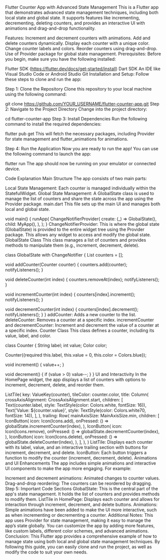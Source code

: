 Flutter Counter App with Advanced State Management
This is a Flutter app that demonstrates advanced state management techniques, including both local state and global state. It supports features like incrementing, decrementing, deleting counters, and provides an interactive UI with animations and drag-and-drop functionality.

Features:
Increment and decrement counters with animations.
Add and delete counters dynamically.
Display each counter with a unique color.
Change counter labels and colors.
Reorder counters using drag-and-drop.
Use of Provider package for global state management.
Prerequisites:
Before you begin, make sure you have the following installed:

Flutter SDK (https://flutter.dev/docs/get-started/install)
Dart SDK
An IDE like Visual Studio Code or Android Studio
Git
Installation and Setup:
Follow these steps to clone and run the app:

Step 1: Clone the Repository
Clone this repository to your local machine using the following command:

git clone https://github.com/YOUR_USERNAME/flutter-counter-app.git
Step 2: Navigate to the Project Directory
Change into the project directory:

cd flutter-counter-app
Step 3: Install Dependencies
Run the following command to install the required dependencies:

flutter pub get
This will fetch the necessary packages, including Provider for state management and flutter_animations for animations.

Step 4: Run the Application
Now you are ready to run the app! You can use the following command to launch the app:

flutter run
The app should now be running on your emulator or connected device.

Code Explanation
Main Structure
The app consists of two main parts:

Local State Management: Each counter is managed individually within the StatefulWidget.
Global State Management: A GlobalState class is used to manage the list of counters and share the state across the app using the Provider package.
main.dart
This file sets up the main UI and manages both local and global state.

void main() {
  runApp(
    ChangeNotifierProvider(
      create: (_) => GlobalState(),
      child: MyApp(),
    ),
  );
}
ChangeNotifierProvider: This is where the global state (GlobalState) is provided to the entire widget tree using the Provider package. This allows any widget to access and modify the global state.
GlobalState Class
This class manages a list of counters and provides methods to manipulate them (e.g., increment, decrement, delete).

class GlobalState with ChangeNotifier {
  List<Counter> counters = [];

  void addCounter(Counter counter) {
    counters.add(counter);
    notifyListeners();
  }

  void deleteCounter(int index) {
    counters.removeAt(index);
    notifyListeners();
  }

  void incrementCounter(int index) {
    counters[index].increment();
    notifyListeners();
  }

  void decrementCounter(int index) {
    counters[index].decrement();
    notifyListeners();
  }
}
addCounter: Adds a new counter to the list.
deleteCounter: Removes a counter at a specific index.
incrementCounter and decrementCounter: Increment and decrement the value of a counter at a specific index.
Counter Class
This class defines a counter, including its value, label, and color.

class Counter {
  String label;
  int value;
  Color color;

  Counter({required this.label, this.value = 0, this.color = Colors.blue});

  void increment() {
    value++;
  }

  void decrement() {
    if (value > 0) value--;
  }
}
UI and Interactivity
In the HomePage widget, the app displays a list of counters with options to increment, decrement, delete, and reorder them.

ListTile(
  key: ValueKey(counter),
  tileColor: counter.color,
  title: Column(
    crossAxisAlignment: CrossAxisAlignment.start,
    children: [
      Text(counter.label, style: TextStyle(color: Colors.white, fontSize: 16)),
      Text('Value: ${counter.value}', style: TextStyle(color: Colors.white70, fontSize: 14)),
    ],
  ),
  trailing: Row(
    mainAxisSize: MainAxisSize.min,
    children: [
      IconButton(
        icon: Icon(Icons.add),
        onPressed: () => globalState.incrementCounter(index),
      ),
      IconButton(
        icon: Icon(Icons.remove),
        onPressed: () => globalState.decrementCounter(index),
      ),
      IconButton(
        icon: Icon(Icons.delete),
        onPressed: () => globalState.deleteCounter(index),
      ),
    ],
  ),
)
ListTile: Displays each counter with its label, value, and an interactive trailing section with buttons for increment, decrement, and delete.
IconButton: Each button triggers a function to modify the counter (increment, decrement, delete).
Animations and UI Enhancements
The app includes simple animations and interactive UI components to make the app more engaging. For example:

Increment and decrement animations: Animated changes to counter values.
Drag-and-drop reordering: The counters can be reordered by dragging.
Step 5: Important Code Sections
GlobalState: This is the central part of the app's state management. It holds the list of counters and provides methods to modify them.
ListTile in HomePage: Displays each counter and allows for interaction through increment, decrement, and delete buttons.
Animations: Simple animations have been added to make the UI more interactive, such as when incrementing or decrementing a counter.
Additional Notes:
This app uses Provider for state management, making it easy to manage the app’s state globally.
You can customize the app by adding more features, like custom labels, different color schemes, and advanced animations.
Conclusion:
This Flutter app provides a comprehensive example of how to manage state using both local and global state management techniques. By following this guide, you can easily clone and run the project, as well as modify the code to suit your own needs.
